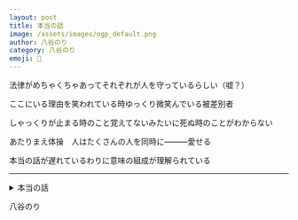 ```yaml
---
layout: post
title: 本当の話
image: /assets/images/ogp_default.png
author: 八谷のり
category: 八谷のり
emoji: 🍞
---
```


<div class="tanka-area"><div class="tanka">
<p>法律がめちゃくちゃあってそれぞれが人を守っているらしい（嘘？）</p>
<p>ここにいる理由を笑われている時ゆっくり微笑んでいる被差別者</p>
<p>しゃっくりが止まる時のこと覚えてないみたいに死ぬ時のことがわからない</p>
<p>あたりまえ体操　人はたくさんの人を同時に<span class="dash">———</span>愛せる</p>
<p>本当の話が遅れているわりに意味の組成が理解られている</p></div></div>

---

<details><summary>本当の話</summary>
法律がめちゃくちゃあってそれぞれが人を守っているらしい（嘘？）<br />
ここにいる理由を笑われている時ゆっくり微笑んでいる被差別者<br />
しゃっくりが止まる時のこと覚えてないみたいに死ぬ時のことがわからない<br />
あたりまえ体操　人はたくさんの人を同時に―――愛せる<br />
本当の話が遅れているわりに意味の組成が理解られている<br />
</details>

八谷のり
